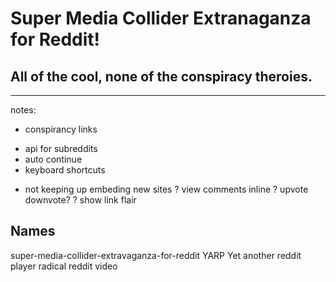 # Super Media Collider Extranaganza for Reddit!

## All of the cool, none of the conspiracy theroies.
---

notes:

- conspirancy links
+ api for subreddits
+ auto continue
+ keyboard shortcuts
- not keeping up embeding new sites
? view comments inline
? upvote downvote?
? show link flair

Names
---
super-media-collider-extravaganza-for-reddit
YARP Yet another reddit player
radical reddit video